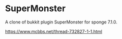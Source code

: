 # SuperMonster

A clone of bukkit plugin SuperMonster for sponge 7.1.0.

https://www.mcbbs.net/thread-732827-1-1.html